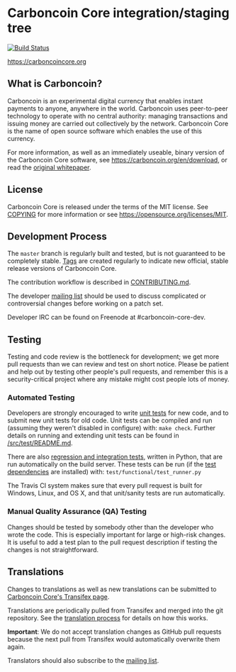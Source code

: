 Carboncoin Core integration/staging tree
=====================================

[![Build Status](https://travis-ci.org/carboncoin/carboncoin.svg?branch=master)](https://travis-ci.org/carboncoin/carboncoin)

https://carboncoincore.org

What is Carboncoin?
----------------

Carboncoin is an experimental digital currency that enables instant payments to
anyone, anywhere in the world. Carboncoin uses peer-to-peer technology to operate
with no central authority: managing transactions and issuing money are carried
out collectively by the network. Carboncoin Core is the name of open source
software which enables the use of this currency.

For more information, as well as an immediately useable, binary version of
the Carboncoin Core software, see https://carboncoin.org/en/download, or read the
[original whitepaper](https://carboncoincore.org/carboncoin.pdf).

License
-------

Carboncoin Core is released under the terms of the MIT license. See [COPYING](COPYING) for more
information or see https://opensource.org/licenses/MIT.

Development Process
-------------------

The `master` branch is regularly built and tested, but is not guaranteed to be
completely stable. [Tags](https://github.com/carboncoin/carboncoin/tags) are created
regularly to indicate new official, stable release versions of Carboncoin Core.

The contribution workflow is described in [CONTRIBUTING.md](CONTRIBUTING.md).

The developer [mailing list](https://lists.linuxfoundation.org/mailman/listinfo/carboncoin-dev)
should be used to discuss complicated or controversial changes before working
on a patch set.

Developer IRC can be found on Freenode at #carboncoin-core-dev.

Testing
-------

Testing and code review is the bottleneck for development; we get more pull
requests than we can review and test on short notice. Please be patient and help out by testing
other people's pull requests, and remember this is a security-critical project where any mistake might cost people
lots of money.

### Automated Testing

Developers are strongly encouraged to write [unit tests](src/test/README.md) for new code, and to
submit new unit tests for old code. Unit tests can be compiled and run
(assuming they weren't disabled in configure) with: `make check`. Further details on running
and extending unit tests can be found in [/src/test/README.md](/src/test/README.md).

There are also [regression and integration tests](/test), written
in Python, that are run automatically on the build server.
These tests can be run (if the [test dependencies](/test) are installed) with: `test/functional/test_runner.py`

The Travis CI system makes sure that every pull request is built for Windows, Linux, and OS X, and that unit/sanity tests are run automatically.

### Manual Quality Assurance (QA) Testing

Changes should be tested by somebody other than the developer who wrote the
code. This is especially important for large or high-risk changes. It is useful
to add a test plan to the pull request description if testing the changes is
not straightforward.

Translations
------------

Changes to translations as well as new translations can be submitted to
[Carboncoin Core's Transifex page](https://www.transifex.com/projects/p/carboncoin/).

Translations are periodically pulled from Transifex and merged into the git repository. See the
[translation process](doc/translation_process.md) for details on how this works.

**Important**: We do not accept translation changes as GitHub pull requests because the next
pull from Transifex would automatically overwrite them again.

Translators should also subscribe to the [mailing list](https://groups.google.com/forum/#!forum/carboncoin-translators).
